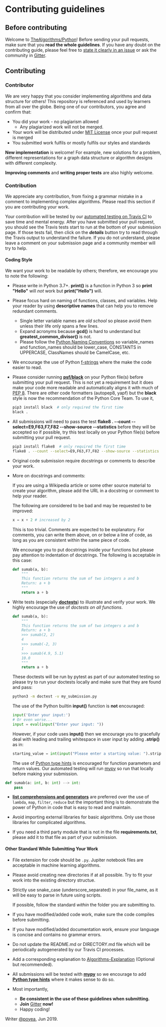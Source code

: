 # Contributing guidelines

## Before contributing

Welcome to [TheAlgorithms/Python](https://github.com/TheAlgorithms/Python)! Before sending your pull requests, make sure that you **read the whole guidelines**. If you have any doubt on the contributing guide, please feel free to [state it clearly in an issue](https://github.com/TheAlgorithms/Python/issues/new) or ask the community in [Gitter](https://gitter.im/TheAlgorithms).

## Contributing

### Contributor

We are very happy that you consider implementing algorithms and data structure for others! This repository is referenced and used by learners from all over the globe. Being one of our contributors, you agree and confirm that:

- You did your work - no plagiarism allowed
  - Any plagiarized work will not be merged.
- Your work will be distributed under [MIT License](License) once your pull request is merged
- You submitted work fulfils or mostly fulfils our styles and standards

**New implementation** is welcome! For example, new solutions for a problem, different representations for a graph data structure or algorithm designs with different complexity.

**Improving comments** and **writing proper tests** are also highly welcome.

### Contribution

We appreciate any contribution, from fixing a grammar mistake in a comment to implementing complex algorithms. Please read this section if you are contributing your work.

Your contribution will be tested by our [automated testing on Travis CI](https://travis-ci.org/TheAlgorithms/Python/pull_requests) to save time and mental energy.  After you have submitted your pull request, you should see the Travis tests start to run at the bottom of your submission page.  If those tests fail, then click on the ___details___ button try to read through the Travis output to understand the failure.  If you do not understand, please leave a comment on your submission page and a community member will try to help.

#### Coding Style

We want your work to be readable by others; therefore, we encourage you to note the following:

- Please write in Python 3.7+.  __print()__ is a function in Python 3 so __print "Hello"__ will _not_ work but __print("Hello")__ will.

- Please focus hard on naming of functions, classes, and variables.  Help your reader by using __descriptive names__ that can help you to remove redundant comments.
    - Single letter variable names are _old school_ so please avoid them unless their life only spans a few lines.
    - Expand acronyms because __gcd()__ is hard to understand but __greatest_common_divisor()__ is not.
    - Please follow the [Python Naming Conventions](https://pep8.org/#prescriptive-naming-conventions) so variable_names and function_names should be lower_case, CONSTANTS in UPPERCASE, ClassNames should be CamelCase, etc.

- We encourage the use of Python [f-strings](https://realpython.com/python-f-strings/#f-strings-a-new-and-improved-way-to-format-strings-in-python) where the make the code easier to read.

- Please consider running [__psf/black__](https://github.com/python/black) on your Python file(s) before submitting your pull request.  This is not yet a requirement but it does make your code more readable and automatically aligns it with much of [PEP 8](https://www.python.org/dev/peps/pep-0008/).  There are other code formatters (autopep8, yapf) but the __black__ style is now the recommendation of the Python Core Team. To use it,
    ```bash
    pip3 install black  # only required the first time
    black .
    ```

- All submissions will need to pass the test __flake8 . --count --select=E9,F63,F7,F82 --show-source --statistics__ before they will be accepted so if possible, try this test locally on your Python file(s) before submitting your pull request.
    ```bash
    pip3 install flake8  # only required the first time
    flake8 . --count --select=E9,F63,F7,F82 --show-source --statistics
    ```

- Original code submission require docstrings or comments to describe your work.

- More on docstrings and comments:

  If you are using a Wikipedia article or some other source material to create your algorithm, please add the URL in a docstring or comment to help your reader.

  The following are considered to be bad and may be requested to be improved:

  ```python
  x = x + 2	# increased by 2
  ```

  This is too trivial. Comments are expected to be explanatory. For comments, you can write them above, on or below a line of code, as long as you are consistent within the same piece of code.

  We encourage you to put docstrings inside your functions but please pay attention to indentation of docstrings. The following is acceptable in this case:

  ```python
  def sumab(a, b):
      """
      This function returns the sum of two integers a and b
  	  Return: a + b
      """
      return a + b
  ```

- Write tests (especially [__doctests__](https://docs.python.org/3/library/doctest.html)) to illustrate and verify your work.  We highly encourage the use of _doctests on all functions_.

  ```python
  def sumab(a, b):
      """
      This function returns the sum of two integers a and b
  	  Return: a + b
      >>> sumab(2, 2)
      4
      >>> sumab(-2, 3)
      1
      >>> sumab(4.9, 5.1)
      10.0
      """
      return a + b
  ```

  These doctests will be run by pytest as part of our automated testing so please try to run your doctests locally and make sure that they are found and pass:
    ```bash
    python3 -m doctest -v my_submission.py
    ```

  The use of the Python builtin __input()__ function is **not** encouraged:

  ```python
  input('Enter your input:')
  # Or even worse...
  input = eval(input("Enter your input: "))
  ```

  However, if your code uses __input()__ then we encourage you to gracefully deal with leading and trailing whitespace in user input by adding __.strip()__ as in:

  ```python
  starting_value = int(input("Please enter a starting value: ").strip())
  ```
  
  The use of [Python type hints](https://docs.python.org/3/library/typing.html) is encouraged for function parameters and return values.  Our automated testing will run [mypy](http://mypy-lang.org) so run that locally before making your submission.
```python
def sumab(a: int, b: int) --> int:
    pass
  ```

- [__list comprehensions and generators__](https://docs.python.org/3/tutorial/datastructures.html#list-comprehensions) are preferred over the use of `lambda`, `map`, `filter`, `reduce` but the important thing is to demonstrate the power of Python in code that is easy to read and maintain.

- Avoid importing external libraries for basic algorithms. Only use those libraries for complicated algorithms.

- If you need a third party module that is not in the file __requirements.txt__, please add it to that file as part of your submission.

#### Other Standard While Submitting Your Work

- File extension for code should be `.py`. Jupiter notebook files are acceptable in machine learning algorithms.

- Please avoid creating new directories if at all possible.  Try to fit your work into the existing directory structue.

- Strictly use snake_case (underscore_separated) in your file_name, as it will be easy to parse in future using scripts.

  If possible, follow the standard *within* the folder you are submitting to.

- If you have modified/added code work, make sure the code compiles before submitting.

- If you have modified/added documentation work, ensure your language is concise and contains no grammar errors.

- Do not update the README.md or DIRECTORY.md file which will be periodically autogenerated by our Travis CI processes.

- Add a corresponding explanation to [Algorithms-Explanation](https://github.com/TheAlgorithms/Algorithms-Explanation) (Optional but recommended).

- All submissions will be tested with [__mypy__](http://www.mypy-lang.org) so we encourage to add [__Python type hints__](https://docs.python.org/3/library/typing.html) where it makes sense to do so.

- Most importantly,

  - **Be consistent in the use of these guidelines when submitting.**
  - **Join** [Gitter](https://gitter.im/TheAlgorithms) **now!**
  - Happy coding!


Writer [@poyea](https://github.com/poyea), Jun 2019.
